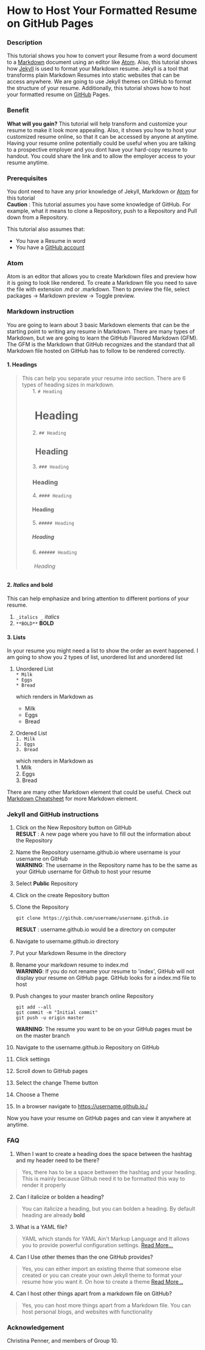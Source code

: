 # How to Host Your Formatted Resume on GitHub Pages


### Description
This tutorial shows you how to convert your Resume from a word document to a [Markdown](https://www.markdownguide.org/) document using an editor like [Atom](https://atom.io/). Also, this tutorial shows how [Jekyll](https://jekyllrb.com/) is used to format your Markdown resume. Jekyll is a tool that transforms plain Markdown Resumes into static websites that can be access anywhere. We are going to use Jekyll themes on GitHub to format the structure of your resume. Additionally, this tutorial shows how to host your formatted resume on [GitHub](https://github.com/) Pages.

### Benefit
**What will you gain?** This tutorial will help transform and customize your resume to make it look more appealing. Also, it shows you how to host your customized resume online, so that it can be accessed by anyone at anytime. Having your resume online potentially could be useful when you are talking to a prospective employer and you dont have your hard-copy resume to handout. You could share the link and to allow the employer access to your resume anytime.

### Prerequisites
You dont need to have any prior knowledge of Jekyll, Markdown or [Atom](https://flight-manual.atom.io/getting-started/sections/installing-atom/) for this tutorial  
**Caution** : This tutorial assumes you have some knowledge of GitHub. For example, what it means to clone a Repository, push to a Repository and Pull down from a Repository.

This tutorial also assumes that:
* You have a Resume in word
* You have a [GitHub account](https://github.com/join?source=header-home)

### Atom
Atom is an editor that allows you to create Markdown files and preview how it is going to look like rendered. To create a Markdown file you need to save the file with extension .md or .markdown. Then to preview the file, select packages -> Markdown preview -> Toggle preview.

### Markdown instruction
You are going to learn about 3 basic Markdown elements that can be the starting point to writing any resume in Markdown. There are many types of Markdown, but we are going to learn the GitHub Flavored Markdown (GFM). The GFM is the Markdown that GitHub recognizes and the standard that all Markdown file hosted on GitHub has to follow to be rendered correctly.  
  
#### 1. Headings
  > This can help you separate your resume into section. There are 6 types of heading sizes in markdown.  
  > &nbsp;&nbsp;&nbsp;&nbsp;&nbsp;&nbsp;&nbsp;1. `# Heading`
  > # &nbsp;&nbsp;&nbsp;&nbsp;&nbsp;Heading
  >&nbsp;&nbsp;&nbsp;&nbsp;&nbsp;&nbsp;&nbsp;2. `## Heading`
  > ## &nbsp;&nbsp;&nbsp;&nbsp;&nbsp;&nbsp; Heading
  >&nbsp;&nbsp;&nbsp;&nbsp;&nbsp;&nbsp;&nbsp;3. `### Heading`
  >### &nbsp;&nbsp;&nbsp;&nbsp;&nbsp;&nbsp;  Heading
  >&nbsp;&nbsp;&nbsp;&nbsp;&nbsp;&nbsp;&nbsp;4. `#### Heading`
  >#### &nbsp;&nbsp;&nbsp;&nbsp;&nbsp;&nbsp;&nbsp; Heading
  >&nbsp;&nbsp;&nbsp;&nbsp;&nbsp;&nbsp;&nbsp;5. `##### Heading`
  >##### &nbsp;&nbsp;&nbsp;&nbsp;&nbsp;&nbsp;&nbsp; Heading
  >&nbsp;&nbsp;&nbsp;&nbsp;&nbsp;&nbsp;&nbsp;6. `###### Heading`
  >###### &nbsp;&nbsp;&nbsp;&nbsp;&nbsp;&nbsp;&nbsp; Heading

#### 2. _Italics_ and bold
  This can help emphasize and bring attention to different portions of your resume.
  1.  `_italics _` _italics_
  2.  `**BOLD**` **BOLD**

#### 3. Lists
 In your resume you might need a list to show the order an event happened. I am going to show you 2 types of list, unordered list and unordered list
 1. Unordered List      
  `* Milk`      
  `* Eggs`      
  `* Bread`    

    which renders in Markdown as

      * Milk
      * Eggs
      * Bread

 2. Ordered List  
  `1. Milk `  
  `2. Eggs `  
  `3. Bread`  

    which renders in Markdown as  
        1. Milk  
        2. Eggs  
        3. Bread  

There are many other Markdown element that could be useful. Check out [Markdown Cheatsheet](https://github.com/adam-p/markdown-here/wiki/Markdown-Cheatsheet) for more Markdown element.


### Jekyll and GitHub instructions
1. Click on the New Repository button on GitHub  
  **RESULT** : A new page where you have to fill out the information about the Repository

2. Name the Repository username.github.io where username is your username on GitHub  
  **WARNING**: The username in the Repository name has to be the same as your GitHub username for Github to host your resume

3. Select **Public** Repository

4. Click on the create Repository button

5. Clone the Repository  
   ~~~
   git clone https://github.com/username/username.github.io
   ~~~
     
   **RESULT** : username.github.io would be a directory on computer
 
6. Navigate to username.github.io directory

7. Put your Markdown Resume in the directory

8. Rename your markdown resume to index.md  
  **WARNING**: If you do not rename your resume to 'index', GitHub will not display your resume on GitHub page. GitHub looks for a index.md file to host

9. Push changes to your master branch online Repository  
    ~~~
    git add --all
    git commit -m "Initial commit"
    git push -u origin master
    ~~~  
      
    **WARNING**: The resume you want to be on your GitHub pages must be on the master branch

10. Navigate to the username.github.io Repository on GitHub

11. Click settings

12. Scroll down to GitHub pages

13. Select the change Theme button

14. Choose a Theme

15. In a browser navigate to https://username.github.io./

Now you have your resume on GitHub pages and can view it anywhere at anytime.


### FAQ

1. When I want to create a heading does the space between the hashtag and my header need to be there?  
  > Yes, there has to be a space bettween the hashtag and your heading. This is mainly because Github need it to be formatted this way to render it properly

2. Can I  italicize  or bolden a heading?  
> You can italicize a heading, but you can bolden a heading. By default heading are already **bold**

3. What is a YAML file?  
  > YAML which stands for YAML Ain't Markup Language and It allows you to provide powerful configuration settings. [Read More...](https://learn.getgrav.org/16/advanced/yaml)

4. Can I Use other themes than the one GitHub provides?  
> Yes, you can either import an existing theme that someone else created or you can create your own Jekyll theme to format your resume how you want it. On how to create a theme [Read More ..](https://www.chrisanthropic.com/blog/2016/creating-gem-based-themes-for-jekyll/)

4. Can I host other things apart from a markdown file on GitHub?
> Yes, you can host more things apart from a Markdown file. You can host personal blogs, and websites with  functionality


### Acknowledgement
Christina Penner, and members of Group 10.
